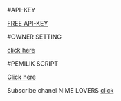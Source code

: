 #API-KEY

[ FREE API-KEY ](https://apidhani.herokuapp.com/docs/downloader)

#OWNER SETTING

[ click here ](setting.json)

#PEMILIK SCRIPT

[ Click here ](https://github.com/SAKUTA123/ItsMeHerman/blob/master/setting.json)

Subscribe chanel NIME LOVERS [ click ](https://github.com/SAKUTA123/ItsMeHerman/blob/master/setting.json)
